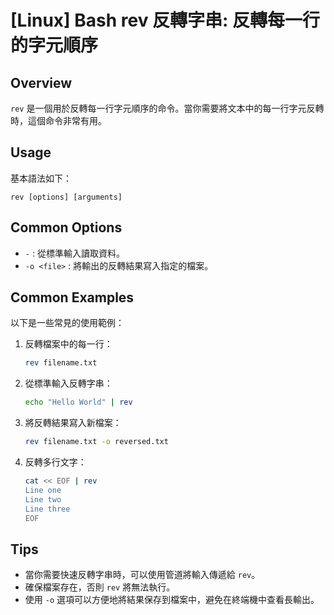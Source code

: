 # [Linux] Bash rev 反轉字串: 反轉每一行的字元順序

## Overview
`rev` 是一個用於反轉每一行字元順序的命令。當你需要將文本中的每一行字元反轉時，這個命令非常有用。

## Usage
基本語法如下：
```
rev [options] [arguments]
```

## Common Options
- `-` : 從標準輸入讀取資料。
- `-o <file>` : 將輸出的反轉結果寫入指定的檔案。

## Common Examples
以下是一些常見的使用範例：

1. 反轉檔案中的每一行：
   ```bash
   rev filename.txt
   ```

2. 從標準輸入反轉字串：
   ```bash
   echo "Hello World" | rev
   ```

3. 將反轉結果寫入新檔案：
   ```bash
   rev filename.txt -o reversed.txt
   ```

4. 反轉多行文字：
   ```bash
   cat << EOF | rev
   Line one
   Line two
   Line three
   EOF
   ```

## Tips
- 當你需要快速反轉字串時，可以使用管道將輸入傳遞給 `rev`。
- 確保檔案存在，否則 `rev` 將無法執行。
- 使用 `-o` 選項可以方便地將結果保存到檔案中，避免在終端機中查看長輸出。